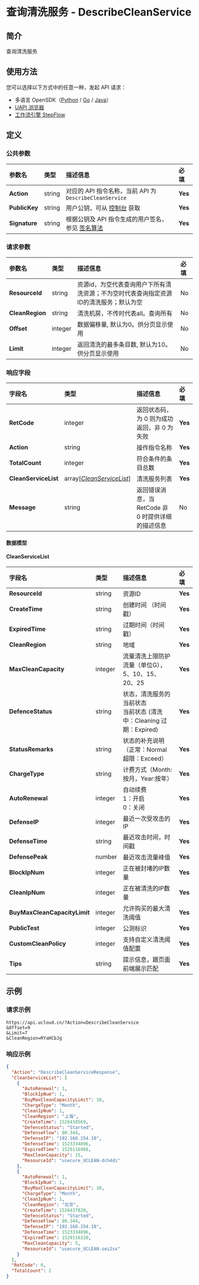 # 查询清洗服务 - DescribeCleanService

## 简介

查询清洗服务





## 使用方法

您可以选择以下方式中的任意一种，发起 API 请求：
- 多语言 OpenSDK（[Python](https://github.com/ucloud/ucloud-sdk-python3) / [Go](https://github.com/ucloud/ucloud-sdk-go) / [Java](https://github.com/ucloud/ucloud-sdk-java)）
- [UAPI 浏览器](https://console.ucloud.cn/uapi/detail?id=DescribeCleanService)
- [工作流引擎 StepFlow](https://console.ucloud.cn/stepflow/manage/)

## 定义

### 公共参数

| 参数名 | 类型 | 描述信息 | 必填 |
|:---|:---|:---|:---|
| **Action**     | string  | 对应的 API 指令名称，当前 API 为 `DescribeCleanService`                        | **Yes** |
| **PublicKey**  | string  | 用户公钥，可从 [控制台](https://console.ucloud.cn/uapi/apikey) 获取                                             | **Yes** |
| **Signature**  | string  | 根据公钥及 API 指令生成的用户签名，参见 [签名算法](api/summary/signature.md)  | **Yes** |

### 请求参数

| 参数名 | 类型 | 描述信息 | 必填 |
|:---|:---|:---|:---|
| **ResourceId** | string | 资源id，为空代表查询用户下所有清洗资源；不为空时代表查询指定资源ID的清洗服务；默认为空 |No|
| **CleanRegion** | string | 清洗机房，不传时代表all。查询所有 |No|
| **Offset** | integer | 数据偏移量, 默认为0。供分页显示使用 |No|
| **Limit** | integer | 返回清洗的最多条目数, 默认为10。供分页显示使用 |No|

### 响应字段

| 字段名 | 类型 | 描述信息 | 必填 |
|:---|:---|:---|:---|
| **RetCode** | integer | 返回状态码，为 0 则为成功返回，非 0 为失败 |**Yes**|
| **Action** | string | 操作指令名称 |**Yes**|
| **TotalCount** | integer | 符合条件的条目总数 |**Yes**|
| **CleanServiceList** | array[[*CleanServiceList*](#CleanServiceList)] | 清洗服务列表 |**Yes**|
| **Message** | string | 返回错误消息，当 RetCode 非 0 时提供详细的描述信息 |No|

#### 数据模型


#### CleanServiceList

| 字段名 | 类型 | 描述信息 | 必填 |
|:---|:---|:---|:---|
| **ResourceId** | string | 资源ID |**Yes**|
| **CreateTime** | string | 创建时间 （时间戳） |**Yes**|
| **ExpiredTime** | string | 过期时间（时间戳） |**Yes**|
| **CleanRegion** | string | 地域 |**Yes**|
| **MaxCleanCapacity** | integer | 流量清洗上限防护流量（单位G），5、10、15、20、25 |**Yes**|
| **DefenceStatus** | string | 状态，清洗服务的当前状态<br />当前状态 (清洗中：Cleaning  过期：Expired) |**Yes**|
| **StatusRemarks** | string | 状态的补充说明（正常：Normal 超限：Exceed） |**Yes**|
| **ChargeType** | string | 计费方式（Month:按月，Year:按年） |**Yes**|
| **AutoRenewal** | integer | 自动续费<br />1：开启<br />0：关闭 |**Yes**|
| **DefenseIP** | integer | 最近一次受攻击的IP |**Yes**|
| **DefenseTime** | string | 最近攻击时间，时间戳 |**Yes**|
| **DefensePeak** | number | 最近攻击流量峰值 |**Yes**|
| **BlockIpNum** | integer | 正在被封堵的IP数量 |**Yes**|
| **CleanIpNum** | integer | 正在被清洗的IP数量 |**Yes**|
| **BuyMaxCleanCapacityLimit** | integer | 允许购买的最大清洗阈值 |**Yes**|
| **PublicTest** | integer | 公测标识 |**Yes**|
| **CustomCleanPolicy** | integer | 支持自定义清洗阈值配置 |**Yes**|
| **Tips** | string | 提示信息，跟页面前端展示匹配 |**Yes**|

## 示例

### 请求示例
    
```
https://api.ucloud.cn/?Action=DescribeCleanService
&Offset=9
&Limit=7
&CleanRegion=RYaHCbJg
```

### 响应示例
    
```json
{
  "Action": "DescribeCleanServiceResponse",
  "CleanServiceList": [
    {
      "AutoRenewal": 1,
      "BlockIpNum": 1,
      "BuyMaxCleanCapacityLimit": 10,
      "ChargeType": "Month",
      "CleanIpNum": 1,
      "CleanRegion": "上海",
      "CreateTime": 1526438569,
      "DefenceStatus": "Started",
      "DefenseFlow": 80.344,
      "DefenseIP": "192.168.254.10",
      "DefenseTime": 1523334896,
      "ExpiredTime": 1529116968,
      "MaxCleanCapacity": 15,
      "ResourceId": "usecure_UCLEAN-dch4di"
    },
    {
      "AutoRenewal": 1,
      "BlockIpNum": 1,
      "BuyMaxCleanCapacityLimit": 10,
      "ChargeType": "Month",
      "CleanIpNum": 1,
      "CleanRegion": "北京",
      "CreateTime": 1526437820,
      "DefenceStatus": "Started",
      "DefenseFlow": 80.344,
      "DefenseIP": "192.168.254.10",
      "DefenseTime": 1523334896,
      "ExpiredTime": 1529116220,
      "MaxCleanCapacity": 5,
      "ResourceId": "usecure_UCLEAN-sei2sx"
    }
  ],
  "RetCode": 0,
  "TotalCount": 2
}
```





